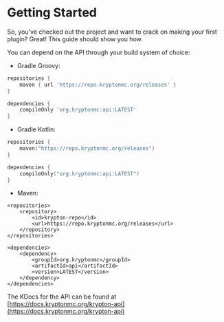 # Getting Started

So, you've checked out the project and want to crack on making your first plugin? Great! This guide should show you how.

You can depend on the API through your build system of choice:

* Gradle Groovy:

```groovy
repositories {
    maven { url 'https://repo.kryptonmc.org/releases' }
}

dependencies {
    compileOnly 'org.kryptonmc:api:LATEST'
}
```

* Gradle Kotlin:

```kotlin
repositories {
    maven("https://repo.kryptonmc.org/releases")
}

dependencies {
    compileOnly("org.kryptonmc:api:LATEST")
}
```

* Maven:

```markup
<repositories>
    <repository>
        <id>krypton-repo</id>
        <url>https://repo.kryptonmc.org/releases</url>
    </repository>
</repositories>

<dependencies>
    <dependency>
        <groupId>org.kryptonmc</groupId>
        <artifactId>api</artifactId>
        <version>LATEST</version>
    </dependency>
</dependencies>
```

The KDocs for the API can be found at [https://docs.kryptonmc.org/krypton-api](https://docs.kryptonmc.org/krypton-api)


